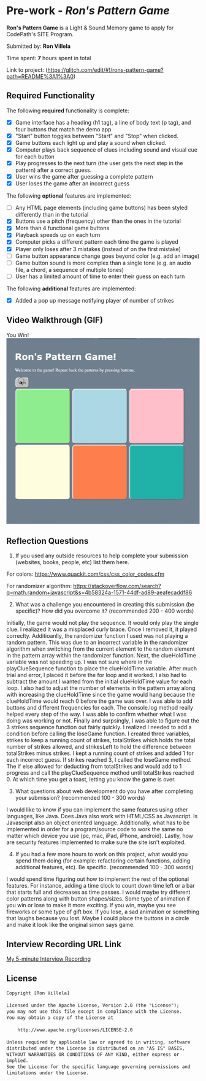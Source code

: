 # Pre-work - *Ron's Pattern Game*

**Ron's Pattern Game** is a Light & Sound Memory game to apply for CodePath's SITE Program. 

Submitted by: **Ron Villela**

Time spent: **7** hours spent in total

Link to project: (https://glitch.com/edit/#!/rons-pattern-game?path=README%3A1%3A0)

## Required Functionality

The following **required** functionality is complete:

* [x] Game interface has a heading (h1 tag), a line of body text (p tag), and four buttons that match the demo app
* [x] "Start" button toggles between "Start" and "Stop" when clicked. 
* [x] Game buttons each light up and play a sound when clicked. 
* [x] Computer plays back sequence of clues including sound and visual cue for each button
* [x] Play progresses to the next turn (the user gets the next step in the pattern) after a correct guess. 
* [x] User wins the game after guessing a complete pattern
* [x] User loses the game after an incorrect guess

The following **optional** features are implemented:

* [ ] Any HTML page elements (including game buttons) has been styled differently than in the tutorial
* [x] Buttons use a pitch (frequency) other than the ones in the tutorial
* [x] More than 4 functional game buttons
* [x] Playback speeds up on each turn
* [x] Computer picks a different pattern each time the game is played
* [x] Player only loses after 3 mistakes (instead of on the first mistake)
* [ ] Game button appearance change goes beyond color (e.g. add an image)
* [ ] Game button sound is more complex than a single tone (e.g. an audio file, a chord, a sequence of multiple tones)
* [ ] User has a limited amount of time to enter their guess on each turn

The following **additional** features are implemented:

- [x] Added a pop up message notifying player of number of strikes

## Video Walkthrough (GIF)
You Win!<br>
![](https://github.com/ronvillela/Rons-Pattern-Game/blob/main/SITE%20You%20Win.gif)

## Reflection Questions
1. If you used any outside resources to help complete your submission (websites, books, people, etc) list them here.

For colors:
https://www.quackit.com/css/css_color_codes.cfm

For randomizer algorithm:
https://stackoverflow.com/search?q=math.random+javascript&s=4b58324a-1571-44df-ad89-aeafecaddf86

2. What was a challenge you encountered in creating this submission (be specific)? How did you overcome it? (recommended 200 - 400 words)

Initially, the game would not play the sequence.  It would only play the single clue.  I realiazed it was a misplaced curly brace.  Once I removed it, it played                        correclty.  Additioanlly, the randomizer function I used was not playing a random pattern.  This was due to an incorrect variable in the randomizer algorithm when switching from the current element to the random element in the pattern array within the randomizer function.  Next, the clueHoldTime variable was not speeding up.  I was not sure where in the playClueSequence function to place the clueHoldTime variable.  After much trial and error, I placed it before the for loop and it worked.  I also had to subtract the amount I wanted from the initial clueHoldTime value for each loop.  I also had to adjust the number of elements in the pattern array along with increasing the clueHoldTime since the game would hang because the clueHoldTime would reach 0 before the game was over.  I was able to add buttons and different frequencies for each.  The console.log method really helped every step of the way.  I was able to confirm whether what I was doing was working or not.  Finally and surpsingly, I was able to figure out the 3 strikes sequence function out fairly quickly.  I realized I needed to add a condition before calling the loseGame function.  I created three variables, strikes to keep a running count of strikes, totalStrikes which holds the total number of strikes allowed, and strikesLeft to hold the difference between totalStrikes minus strikes.  I kept a running count of strikes and added 1 for each incorrect guess.  If strikes reached 3, I called the loseGame method.  The if else allowed for deducting from totalStrikes and would add to 1 progress and call the playClueSequence method until totalStrikes reached 0.  At which time you get a toast, letting you know the game is over.

3. What questions about web development do you have after completing your submission? (recommended 100 - 300 words) 

I would like to know if you can implement the same features using other languages, like Java.  Does Java also work with HTML/CSS as Javascript.  Is Javascript also an object oriented language.  Additionally, what has to be implemented in order for a program/source code to work the same no matter which device you use (pc, mac, iPad, iPhone, android).  Lastly, how are security features implemented to make sure the site isn't exploited.


4. If you had a few more hours to work on this project, what would you spend them doing (for example: refactoring certain functions, adding additional features, etc). Be specific. (recommended 100 - 300 words) 

I would spend time figuring out how to implenent the rest of the optional features.  For instance, adding a time clock to count down time left or a bar that starts full and decreases as time passes.  I would maybe try different color patterns along with button shapes/sizes.  Some type of animation if you win or lose to make it more exciting.  If you win, maybe you see fireworks or some type of gift box.  If you lose, a sad animation or something that laughs because you lost.  Maybe I could place the buttons in a circle and make it look like the original simon says game.


## Interview Recording URL Link

[My 5-minute Interview Recording](your-link-here)


## License

    Copyright [Ron Villela]

    Licensed under the Apache License, Version 2.0 (the "License");
    you may not use this file except in compliance with the License.
    You may obtain a copy of the License at

        http://www.apache.org/licenses/LICENSE-2.0

    Unless required by applicable law or agreed to in writing, software
    distributed under the License is distributed on an "AS IS" BASIS,
    WITHOUT WARRANTIES OR CONDITIONS OF ANY KIND, either express or implied.
    See the License for the specific language governing permissions and
    limitations under the License.
